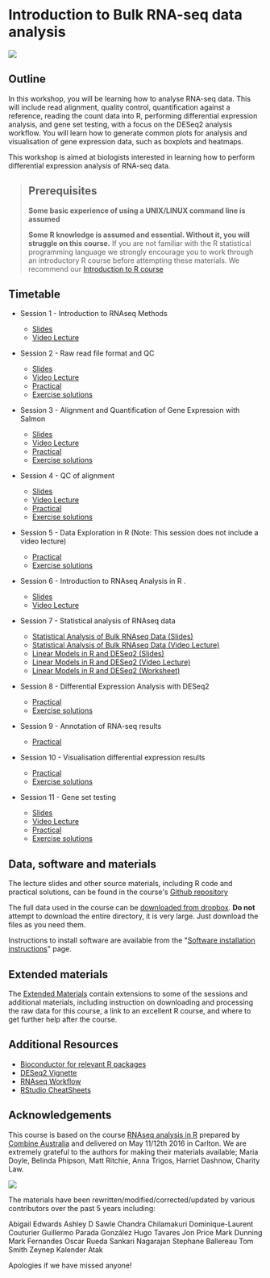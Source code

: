 # Introduction to Bulk RNA-seq data analysis

![](images/CRUK_Cambridge_Institute.png)

## Outline

In this workshop, you will be learning how to analyse RNA-seq data. This will
include read alignment, quality control, quantification against a reference,
reading the count data into R, performing differential expression analysis, and
gene set testing, with a focus on the DESeq2 analysis workflow. You will learn
how to generate common plots for analysis and visualisation of gene expression
data, such as boxplots and heatmaps.

This workshop is aimed at biologists interested in learning how to perform
differential expression analysis of RNA-seq data.

> ## Prerequisites
>
> __**Some basic experience of using a UNIX/LINUX command line is assumed**__
>
> __**Some R knowledge is assumed and essential. Without it, you will struggle on this course.**__
> If you are not familiar with the R statistical programming language we
> strongly encourage you to work through an introductory R course before
> attempting these materials.
> We recommend our [Introduction to R course](https://bioinformatics-core-shared-training.github.io/r-intro/)

## Timetable


* Session 1 - Introduction to RNAseq Methods
    - [Slides](Markdowns/01_Introduction_to_RNAseq_Methods.html)
    - [Video Lecture](https://content.cruk.cam.ac.uk/bioinformatics/CourseData/Bulk_RNASeq_Course_Videos/Session_1_Introduction_to_RNAseq_Methods.mp4)


* Session 2 - Raw read file format and QC
    - [Slides](Markdowns/02_FastQC_introduction.html)  
    - [Video Lecture](https://content.cruk.cam.ac.uk/bioinformatics/CourseData/Bulk_RNASeq_Course_Videos/Session_2_Raw_read_file_format_and_QC.mp4)
    - [Practical](Markdowns/02_FastQC_practical.html)  
    - [Exercise solutions](Markdowns/02_FastQC_solutions.html)

* Session 3 - Alignment and Quantification of Gene Expression with Salmon
  - [Slides](Markdowns/03_Quantification_with_Salmon_introduction.html)      
  - [Video Lecture](https://content.cruk.cam.ac.uk/bioinformatics/CourseData/Bulk_RNASeq_Course_Videos/Session_3_Salmon.mp4)
  - [Practical](Markdowns/03_Quantification_with_Salmon_practical.html)  
  - [Exercise solutions](Markdowns/03_Quantification_with_Salmon_solutions.html)   


* Session 4 - QC of alignment
  - [Slides](Markdowns/04_Quality_Control_introduction.html)    
  - [Video Lecture](https://content.cruk.cam.ac.uk/bioinformatics/CourseData/Bulk_RNASeq_Course_Videos/Session_4_QC_of_Aligned_Reads.mp4)
  - [Practical](Markdowns/04_Quality_Control_practical.html)     
  - [Exercise solutions](Markdowns/04_Quality_Control_solutions.html)    


* Session 5 - Data Exploration in R
  (Note: This session does not include a video lecture)
  - [Practical](Markdowns/05_Data_Exploration.html)    
  - [Exercise solutions](Markdowns/05_Data_Exploration_solutions.html)    


* Session 6 - Introduction to RNAseq Analysis in R . 
  - [Slides](Markdowns/06_Introduction_to_RNAseq_Analysis_in_R.html)  
  - [Video Lecture](https://content.cruk.cam.ac.uk/bioinformatics/CourseData/Bulk_RNASeq_Course_Videos/https://content.cruk.cam.ac.uk/bioinformatics/CourseData/Bulk_RNASeq_Course_Videos/Session_6_Introduction_to_RNAseq_Analysis_in_R.mp4)


* Session 7 - Statistical analysis of RNAseq data
  - [Statistical Analysis of Bulk RNAseq Data (Slides)](additional_scripts_and_materials/RNA-seq_stats.pdf)  
  - [Statistical Analysis of Bulk RNAseq Data (Video Lecture)](https://content.cruk.cam.ac.uk/bioinformatics/CourseData/Bulk_RNASeq_Course_Videos/Session_7_Statistical_Analysis_of_Bulk_RNAseq_Data.mp4)
  - [Linear Models in R and DESeq2 (Slides)](additional_scripts_and_materials/Statistical_models_in_R_DESeq2.pdf)    
  - [Linear Models in R and DESeq2 (Video Lecture)](https://content.cruk.cam.ac.uk/bioinformatics/CourseData/Bulk_RNASeq_Course_Videos/Session_7_Linear_Models_in_R_and_DESeq2.mp4)
  - [Linear Models in R and DESeq2 (Worksheet)](Markdowns/07_Linear_Models.html)   
  

* Session 8 - Differential Expression Analysis with DESeq2
  - [Practical](Markdowns/08_DE_analysis_with_DESeq2.html)   
  - [Exercise solutions](Markdowns/08_DE_analysis_with_DESeq2_solutions.html)     


* Session 9 - Annotation of RNA-seq results
  - [Practical](Markdowns/09_Annotation.html)   


* Session 10 - Visualisation differential expression results
  - [Practical](Markdowns/10_Data_Visualisation.html)     
  - [Exercise solutions](Markdowns/10_Data_Visualisation_solutions.html)   


* Session 11 - Gene set testing
   - [Slides](Markdowns/11_Gene_set_testing_introduction.html)   
   - [Video Lecture](https://content.cruk.cam.ac.uk/bioinformatics/CourseData/Bulk_RNASeq_Course_Videos/Session_11_Gene_Set_Testing.mp4)    
   - [Practical](Markdowns/11_Gene_set_testing.html)     
   - [Exercise solutions](Markdowns/11_Gene_set_testing_solutions.html)


## Data, software and materials

The lecture slides and other source materials, including R code and
practical solutions, can be found in the course's [Github
repository](https://bioinformatics-core-shared-training.github.io/Reverse_Summer_School_2024_RNAseq)

The full data used in the course can be [downloaded from dropbox](https://www.dropbox.com/sh/sz44que2vha44xw/AABISE1DdBSS6s_zLoW1vuCGa?st=z95zfjyg&dl=0). **Do not** attempt to 
download the entire directory, it is very large. Just download the files as you
need them.

Instructions to install software are available from the "[Software installation instructions](Markdowns/setup.html)" page.

## Extended materials

The [Extended Materials](Extended_index.md) contain extensions to some of the
sessions and additional materials, including instruction on downloading and
processing the raw data for this course, a link to an excellent R course, and
where to get further help after the course.

## Additional Resources

* [Bioconductor for relevant R packages](https://bioconductor.org/)
* [DESeq2 Vignette](https://bioconductor.org/packages/release/bioc/vignettes/DESeq2/inst/doc/DESeq2.html)  
* [RNAseq Workflow](http://master.bioconductor.org/packages/release/workflows/vignettes/rnaseqGene/inst/doc/rnaseqGene.html)  
* [RStudio CheatSheets](https://rstudio.com/resources/cheatsheets/)

## Acknowledgements

This course is based on the course [RNAseq analysis in
R](http://combine-australia.github.io/2016-05-11-RNAseq/) prepared by [Combine
Australia](https://combine.org.au/) and delivered on May 11/12th 2016 in
Carlton. We are extremely grateful to the authors for making their materials
available; Maria Doyle, Belinda Phipson, Matt Ritchie, Anna Trigos, Harriet
Dashnow, Charity Law.

![](Bulk_RNAseq_Course_Base/images/combine_banner_small.png)

The materials have been rewritten/modified/corrected/updated by various
contributors over the past 5 years including:

Abigail Edwards
Ashley D Sawle
Chandra Chilamakuri
Dominique-Laurent Couturier
Guillermo Parada González
Hugo Tavares
Jon Price
Mark Dunning
Mark Fernandes
Oscar Rueda
Sankari Nagarajan
Stephane Ballereau
Tom Smith
Zeynep Kalender Atak

Apologies if we have missed anyone!
